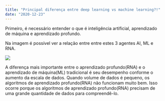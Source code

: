 ```yaml
---
title: "Principal diferença entre deep learning vs machine learning?!"
date: "2020-12-23"
---
```


Primeiro, é necessário entender o que é inteligência artificial, aprendizado de máquina e aprendizado profundo.

Na imagem é possível ver a relação entre entre estes 3 agentes AI, ML e RNA. 

![](https://storage.googleapis.com/blog-posts/what-deep-learning/deeplearning.png)

A diferença mais importante entre o aprendizado profundo(RNA) e o aprendizado de máquina(ML) tradicional é seu desempenho conforme o aumento da escala de dados. Quando volume de dados é pequeno, os algoritmos de aprendizado profundo(RNA) não funcionam muito bem. Isso ocorre porque os algoritmos de aprendizado profundo(RNA) precisam de uma grande quantidade de dados para compreendê-lo.